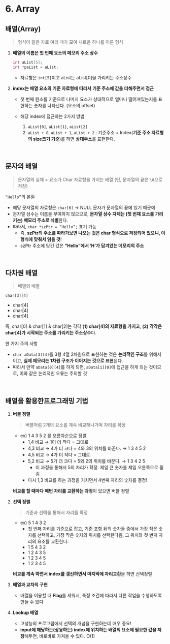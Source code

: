 # 6. Array

## 배열(Array)

>형식이 같은 자료 여러 개가 모여 새로운 하나를 이룬 형식

1. **배열의 이름은 첫 번째 요소의 메모리 주소 상수**

    ```cpp
    int aList[5];
    int *paList = aList;
    ```

    - 자료형은 `int[5]`이고 aList는 aList[0]을 가리키는 주소상수

2. **index는 배열 요소의 기준 자료형에 따라서 기준 주소에 값을 더해주면서 접근**
    - 첫 번째 원소를 기준으로 나머지 요소가 상대적으로 얼마나 떨어져있는지를 표현하는 숫자를 나타낸다. (요소의 offset)
    - 해당 index에 접근하는 2가지 방법

        1) `aList[0]`, `aList[1]`, `aList[2]`
        2) `aList + 0`, `aList + 1`, `aList + 2` : 기준주소 + Index(**기준 주소 자료형의 size크기 기준**)를 하면 **상대주소**를 표현한다.

<br>

## 문자의 배열

> 문자열의 실체 = 요소가 Char 자료형을 가지는 배열 (단, 문자열의 끝은 `\0`으로 저장)

`“Hello”`의 본질

- 해당 문자열의 자료형은 `char[6]` → NULL 문자가 문자열의 끝에 있기 때문에
- 문자열 상수는 이름을 부여하지 않으므로, **문자열 상수 자체는 (첫 번재 요소를 가리키는) 메모리 주소로 식별**한다.
- 따라서, `char *szPtr = “Hello”;` 표기 가능
    - 즉, **szPtr의 주소를 따라가보면 나오는 것은 char 형식으로 저장되어 있으니, 이 형식에 맞춰서 읽을 것**!
    - szPtr 주소에 담긴 값은 **“Hello”에서 ‘H’가 담겨있는 메모리의 주소**

<br>

## 다차원 배열

> 배열의 배열

`char[3][4]`

- char[4]
- char[4]
- char[4]

즉, char[0] & char[1] & char[2]는 각각 **(1) char[4]의 자료형을 가지고**, **(2) 각각은 char[4]가 시작되는 주소를 가리키는 주소상수**다.

한 가지 주의 사항
- `char aData[3][4]`를 3행 4열 2차원으로 표현하는 것은 **논리적인 구조**를 위해서이고, **실제 메모리는 1차원 구조가 이어지는 것으로 표현**된다.
- 따라서 만약 `aData[0][4]`를 하게 되면, `aData[1][0]`에 접근을 하게 되는 것이므로, 이와 같은 논리적인 오류는 주의할 것

<br>

## 배열을 활용한프로그래밍 기법

1. **버블 정렬**
    > 버블처럼 2개의 요소를 계속 비교해나가며 자리를 확정

    - ex) 1 4 3 5 2 를 오름차순으로 정렬
        - 1,4 비교 → 1이 더 작다 = 그대로
        - 4,3 비교 → 4가 더 크다 = 4와 3의 위치를 바꾼다. → 1 3 4 5 2
        - 4,5 비교 → 4가 더 작다 = 그대로
        - 5,2 비교 → 5가 더 크다 = 5와 2의 위치를 바꾼다. → 1 3 4 2 5
            - 이 과정을 통해서 5의 자리가 확정. 제일 큰 숫자를 제일 오른쪽으로 옮김
        - 다시 1,3 비교를 하는 과정을 거치면서 4번째 자리의 숫자를 결정!

    **비교를 할 때마다 매번 자리를 교환하는 과정**이 있으면 버블 정렬


2. **선택 정렬**
    > 기준과 선택을 통해서 자리를 확정

    - ex) 5 1 4 3 2
        - 첫 번째 자리를 기준으로 잡고, 기준 포함 뒤의 숫자들 중에서 가장 작은 숫자를 선택하고, 
        가장 작은 숫자의 위치를 선택한다음, 그 위치와 첫 번째 자리의 요소를 교환한다.
        - 1 5 4 3 2
        - 1 2 4 3 5
        - 1 2 3 4 5
        - 1 2 3 4 5

    **비교를 계속 하면서 index를 갱신하면서 마지막에 자리교환**을 하면 선택정렬

3. **배열과 교차의 구현**

    - 배열을 이용할 때 **Flag**를 세워서, 특정 조건에 따라서 다른 작업을 수행하도록 만들 수 있다

4. **Lookup 배열**

    - 고성능의 프로그램에서 선택의 개념을 구현하는데 매우 중요!
    - **input에 해당하는(상응하는) index에 위치하는 배열의 요소에 필요한 값을 저장**해두면, 바로바로 가져올 수 있다. O(1)